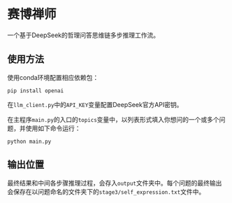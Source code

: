 # 赛博禅师

一个基于DeepSeek的哲理问答思维链多步推理工作流。

## 使用方法

使用conda环境配置相应依赖包：

```
pip install openai
```

在`llm_client.py`中的`API_KEY`变量配置DeepSeek官方API密钥。

在主程序`main.py`的入口的`topics`变量中，以列表形式填入你想问的一个或多个问题，并使用如下命令运行：

```
python main.py
```

## 输出位置

最终结果和中间各步骤推理过程，会存入`output`文件夹中。每个问题的最终输出会保存在以问题命名的文件夹下的`stage3/self_expression.txt`文件中。
